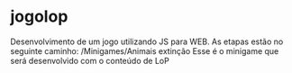 # jogolop
Desenvolvimento de um jogo utilizando JS para WEB.
 As etapas estão no seguinte caminho: /Minigames/Animais extinção
 Esse é o minigame que será desenvolvido com o conteúdo de LoP
